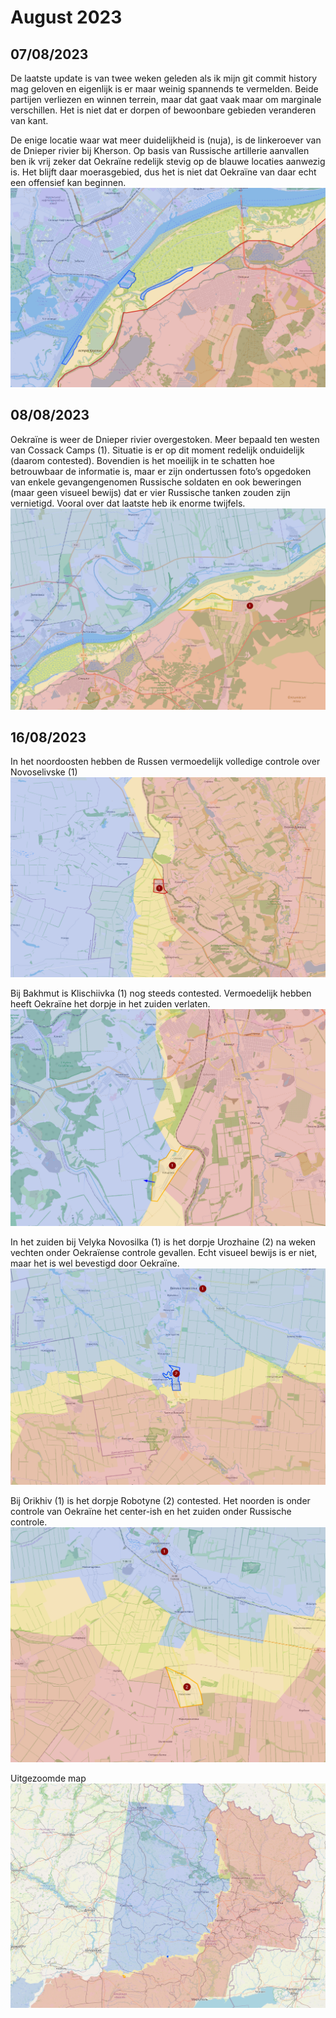 # August 2023

## 07/08/2023

De laatste update is van twee weken geleden als ik mijn git commit history mag geloven en eigenlijk is er maar weinig spannends te vermelden. Beide partijen verliezen en winnen terrein, maar dat gaat vaak maar om marginale verschillen. Het is niet dat er dorpen of bewoonbare gebieden veranderen van kant.

De enige locatie waar wat meer duidelijkheid is (nuja), is de linkeroever van de Dnieper rivier bij Kherson. Op basis van Russische artillerie aanvallen ben ik vrij zeker dat Oekraïne redelijk stevig op de blauwe locaties aanwezig is. Het blijft daar moerasgebied, dus het is niet dat Oekraïne van daar echt een offensief kan beginnen.
![Alt text](2023-08-Media/20230807a.png)

## 08/08/2023

Oekraïne is weer de Dnieper rivier overgestoken. Meer bepaald ten westen van Cossack Camps (1). Situatie is er op dit moment redelijk onduidelijk (daarom contested). Bovendien is het moeilijk in te schatten hoe betrouwbaar de informatie is, maar er zijn ondertussen foto’s opgedoken van enkele gevangengenomen Russische soldaten en ook beweringen (maar geen visueel bewijs) dat er vier Russische tanken zouden zijn vernietigd. Vooral over dat laatste heb ik enorme twijfels.
![Alt text](2023-08-Media/20230808a.png)

## 16/08/2023

In het noordoosten hebben de Russen vermoedelijk volledige controle over Novoselivske (1)
![Alt text](2023-08-Media/20230816a.png)

Bij Bakhmut is Klischiivka (1) nog steeds contested. Vermoedelijk hebben heeft Oekraïne het dorpje in het zuiden verlaten. 
![Alt text](2023-08-Media/20230816b.png)

In het zuiden bij Velyka Novosilka (1) is het dorpje Urozhaine (2) na weken vechten onder Oekraïense controle gevallen. Echt visueel bewijs is er niet, maar het is wel bevestigd door Oekraïne.
![Alt text](2023-08-Media/20230816c.png)

Bij Orikhiv (1) is het dorpje Robotyne (2) contested. Het noorden is onder controle van Oekraïne het center-ish en het zuiden onder Russische controle.
![Alt text](2023-08-Media/20230816d.png)

Uitgezoomde map
![Alt text](2023-08-Media/20230816e.png)
